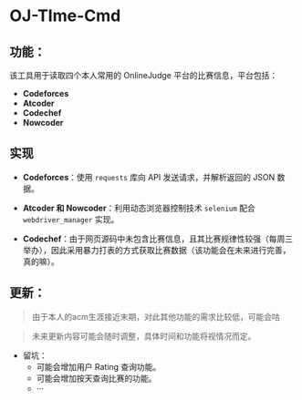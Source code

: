 # OJ-TIme-Cmd

## 功能：

该工具用于读取四个本人常用的 OnlineJudge 平台的比赛信息，平台包括：
- **Codeforces**
- **Atcoder**
- **Codechef**
- **Nowcoder**

## 实现

- **Codeforces**：使用 `requests` 库向 API 发送请求，并解析返回的 JSON 数据。
  
- **Atcoder 和 Nowcoder**：利用动态浏览器控制技术 `selenium` 配合 `webdriver_manager` 实现。

- **Codechef**：由于网页源码中未包含比赛信息，且其比赛规律性较强（每周三举办），因此采用暴力打表的方式获取比赛数据（该功能会在未来进行完善，真的嘛）。

## 更新：

> 由于本人的acm生涯接近末期，对此其他功能的需求比较低，可能会咕

> 未来更新内容可能会随时调整，具体时间和功能将视情况而定。

- 留坑：
    - 可能会增加用户 Rating 查询功能。
    - 可能会增加按天查询比赛的功能。
    - ···
